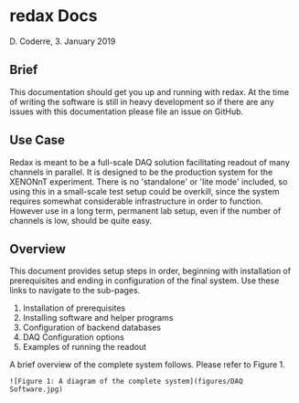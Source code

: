 # redax Docs
D. Coderre, 3. January 2019

## Brief

This documentation should get you up and running with redax. At the time of writing the software is still 
in heavy development so if there are any issues with this documentation please file an issue on GitHub.

## Use Case

Redax is meant to be a full-scale DAQ solution facilitating readout of many channels in parallel. It is 
designed to be the production system for the XENONnT experiment. There is no 'standalone' or 'lite mode' 
included, so using this in a small-scale test setup could be overkill, since the system requires somewhat 
considerable infrastructure in order to function. However use in a long term, permanent lab setup, even 
if the number of channels is low, should be quite easy.

## Overview

This document provides setup steps in order, beginning with installation of prerequisites and ending in 
configuration of the final system. Use these links to navigate to the sub-pages.

  1. Installation of prerequisites
  2. Installing software and helper programs
  3. Configuration of backend databases
  4. DAQ Configuration options
  5. Examples of running the readout
  
A brief overview of the complete system follows. Please refer to Figure 1.

	![Figure 1: A diagram of the complete system](figures/DAQ Software.jpg)
